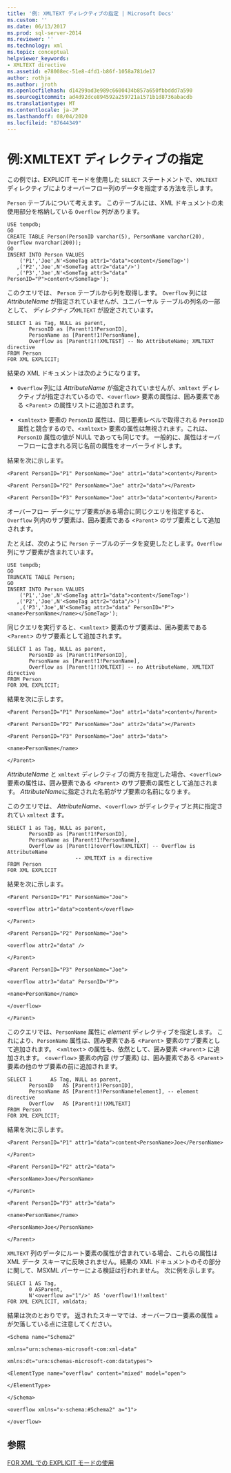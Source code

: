 ```yaml
---
title: '例: XMLTEXT ディレクティブの指定 | Microsoft Docs'
ms.custom: ''
ms.date: 06/13/2017
ms.prod: sql-server-2014
ms.reviewer: ''
ms.technology: xml
ms.topic: conceptual
helpviewer_keywords:
- XMLTEXT directive
ms.assetid: e78008ec-51e8-4fd1-b86f-1058a781de17
author: rothja
ms.author: jroth
ms.openlocfilehash: d14299ad3e989c6600434b857a650fbbddd7a590
ms.sourcegitcommit: ad4d92dce894592a259721a1571b1d8736abacdb
ms.translationtype: MT
ms.contentlocale: ja-JP
ms.lasthandoff: 08/04/2020
ms.locfileid: "87644349"
---
```

# <a name="example-specifying-the-xmltext-directive"></a>例:XMLTEXT ディレクティブの指定
  この例では、EXPLICIT モードを使用した `SELECT` ステートメントで、`XMLTEXT` ディレクティブによりオーバーフロー列のデータを指定する方法を示します。  
  
 `Person` テーブルについて考えます。 このテーブルには、XML ドキュメントの未使用部分を格納している `Overflow` 列があります。  
  
```  
USE tempdb;  
GO  
CREATE TABLE Person(PersonID varchar(5), PersonName varchar(20), Overflow nvarchar(200));  
GO  
INSERT INTO Person VALUES   
    ('P1','Joe',N'<SomeTag attr1="data">content</SomeTag>')  
   ,('P2','Joe',N'<SomeTag attr2="data"/>')  
   ,('P3','Joe',N'<SomeTag attr3="data" PersonID="P">content</SomeTag>');  
```  
  
 このクエリでは、 `Person` テーブルから列を取得します。 `Overflow` 列には *AttributeName* が指定されていませんが、ユニバーサル テーブルの列名の一部として、  *ディレクティブ*`XMLTEXT` が設定されています。  
  
```  
SELECT 1 as Tag, NULL as parent,  
       PersonID as [Parent!1!PersonID],  
       PersonName as [Parent!1!PersonName],  
       Overflow as [Parent!1!!XMLTEST] -- No AttributeName; XMLTEXT directive  
FROM Person  
FOR XML EXPLICIT;  
```  
  
 結果の XML ドキュメントは次のようになります。  
  
-   `Overflow` 列には *AttributeName* が指定されていませんが、`xmltext` ディレクティブが指定されているので、<`overflow`> 要素の属性は、囲み要素である <`Parent`> の属性リストに追加されます。  
  
-   <`xmltext`> 要素の `PersonID` 属性は、同じ要素レベルで取得される `PersonID` 属性と競合するので、<`xmltext`> 要素の属性は無視されます。これは、`PersonID` 属性の値が NULL であっても同じです。 一般的に、属性はオーバーフローに含まれる同じ名前の属性をオーバーライドします。  
  
 結果を次に示します。  
  
 `<Parent PersonID="P1" PersonName="Joe" attr1="data">content</Parent>`  
  
 `<Parent PersonID="P2" PersonName="Joe" attr2="data"></Parent>`  
  
 `<Parent PersonID="P3" PersonName="Joe" attr3="data">content</Parent>`  
  
 オーバーフロー データにサブ要素がある場合に同じクエリを指定すると、`Overflow` 列内のサブ要素は、囲み要素である <`Parent`> のサブ要素として追加されます。  
  
 たとえば、次のように `Person` テーブルのデータを変更したとします。`Overflow` 列にサブ要素が含まれています。  
  
```  
USE tempdb;  
GO  
TRUNCATE TABLE Person;  
GO  
INSERT INTO Person VALUES   
    ('P1','Joe',N'<SomeTag attr1="data">content</SomeTag>')  
   ,('P2','Joe',N'<SomeTag attr2="data"/>')  
    ,('P3','Joe',N'<SomeTag attr3="data" PersonID="P"><name>PersonName</name></SomeTag>');  
```  
  
 同じクエリを実行すると、<`xmltext`> 要素のサブ要素は、囲み要素である <`Parent`> のサブ要素として追加されます。  
  
```  
SELECT 1 as Tag, NULL as parent,  
       PersonID as [Parent!1!PersonID],  
       PersonName as [Parent!1!PersonName],  
       Overflow as [Parent!1!!XMLTEXT] -- no AttributeName, XMLTEXT directive  
FROM Person  
FOR XML EXPLICIT;  
```  
  
 結果を次に示します。  
  
 `<Parent PersonID="P1" PersonName="Joe" attr1="data">content</Parent>`  
  
 `<Parent PersonID="P2" PersonName="Joe" attr2="data"></Parent>`  
  
 `<Parent PersonID="P3" PersonName="Joe" attr3="data">`  
  
 `<name>PersonName</name>`  
  
 `</Parent>`  
  
 *AttributeName* と `xmltext` ディレクティブの両方を指定した場合、<`overflow`> 要素の属性は、囲み要素である <`Parent`> のサブ要素の属性として追加されます。 *AttributeName*に指定された名前がサブ要素の名前になります。  
  
 このクエリでは、 *AttributeName*、<`overflow`> がディレクティブと共に指定されてい `xmltext` ます。  
  
```  
SELECT 1 as Tag, NULL as parent,  
       PersonID as [Parent!1!PersonID],  
       PersonName as [Parent!1!PersonName],  
       Overflow as [Parent!1!overflow!XMLTEXT] -- Overflow is AttributeName  
                      -- XMLTEXT is a directive  
FROM Person  
FOR XML EXPLICIT  
```  
  
 結果を次に示します。  
  
 `<Parent PersonID="P1" PersonName="Joe">`  
  
 `<overflow attr1="data">content</overflow>`  
  
 `</Parent>`  
  
 `<Parent PersonID="P2" PersonName="Joe">`  
  
 `<overflow attr2="data" />`  
  
 `</Parent>`  
  
 `<Parent PersonID="P3" PersonName="Joe">`  
  
 `<overflow attr3="data" PersonID="P">`  
  
 `<name>PersonName</name>`  
  
 `</overflow>`  
  
 `</Parent>`  
  
 このクエリでは、`PersonName` 属性に *element* ディレクティブを指定します。 これにより、`PersonName` 属性は、囲み要素である <`Parent`> 要素のサブ要素として追加されます。 <`xmltext`> の属性も、依然として、囲み要素 <`Parent`> に追加されます。 <`overflow`> 要素の内容 (サブ要素) は、囲み要素である <`Parent`> 要素の他のサブ要素の前に追加されます。  
  
```  
SELECT 1      AS Tag, NULL as parent,  
       PersonID   AS [Parent!1!PersonID],  
       PersonName AS [Parent!1!PersonName!element], -- element directive  
       Overflow   AS [Parent!1!!XMLTEXT]  
FROM Person  
FOR XML EXPLICIT;  
```  
  
 結果を次に示します。  
  
 `<Parent PersonID="P1" attr1="data">content<PersonName>Joe</PersonName>`  
  
 `</Parent>`  
  
 `<Parent PersonID="P2" attr2="data">`  
  
 `<PersonName>Joe</PersonName>`  
  
 `</Parent>`  
  
 `<Parent PersonID="P3" attr3="data">`  
  
 `<name>PersonName</name>`  
  
 `<PersonName>Joe</PersonName>`  
  
 `</Parent>`  
  
 `XMLTEXT` 列のデータにルート要素の属性が含まれている場合、これらの属性は XML データ スキーマに反映されません。結果の XML ドキュメントのその部分に関して、MSXML パーサーによる検証は行われません。 次に例を示します。  
  
```  
SELECT 1 AS Tag,  
       0 ASParent,  
       N'<overflow a="1"/>' AS 'overflow!1!!xmltext'  
FOR XML EXPLICIT, xmldata;  
```  
  
 結果は次のとおりです。 返されたスキーマでは、オーバーフロー要素の属性 `a` が欠落している点に注意してください。  
  
 `<Schema name="Schema2"`  
  
 `xmlns="urn:schemas-microsoft-com:xml-data"`  
  
 `xmlns:dt="urn:schemas-microsoft-com:datatypes">`  
  
 `<ElementType name="overflow" content="mixed" model="open">`  
  
 `</ElementType>`  
  
 `</Schema>`  
  
 `<overflow xmlns="x-schema:#Schema2" a="1">`  
  
 `</overflow>`  
  
## <a name="see-also"></a>参照  
 [FOR XML での EXPLICIT モードの使用](use-explicit-mode-with-for-xml.md)  
  
  
